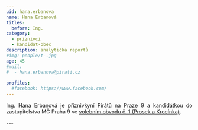 ```yaml
---
uid: hana.erbanova
name: Hana Erbanová
titles:
  before: Ing.
category:
  - priznivci
  - kandidat-obec
description: analytička reportů
#img: people/t-.jpg
age: 45
#mail:
#  - hana.erbanova@pirati.cz
 
profiles:
  #facebook: https://www.facebook.com/
---
```

<p style='text-align: justify;'>
Ing. Hana Erbanová je příznivkyní Pirátů na Praze 9 a kandidátkou do zastupitelstva MČ Praha 9 ve <a href="/komunalni-volby-2018/prosek/" target="_self"><u>volebním obvodu č. 1 (Prosek a Krocínka)</u></a>.
</p>
---